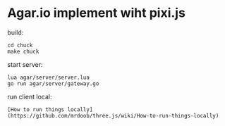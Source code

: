 # Agar.io implement wiht pixi.js


build:

	cd chuck
	make chuck


start server:

	lua agar/server/server.lua
	go run agar/server/gateway.go

run client local:

	[How to run things locally](https://github.com/mrdoob/three.js/wiki/How-to-run-things-locally)
